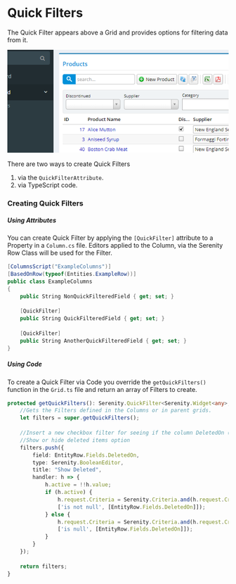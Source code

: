 # Quick Filters

The Quick Filter appears above a Grid and provides options for filtering data from it.

![](/assets/QuickFilter.png)

There are two ways to create Quick Filters

1. via the `QuickFilterAttribute`.
2. via TypeScript code.

### Creating Quick Filters

##### Using Attributes

You can create Quick Filter by applying the `[QuickFilter]` attribute to a Property in a `Column.cs` file. Editors applied to the Column, via the Serenity Row Class will be used for the Filter.

```csharp
[ColumnsScript("ExampleColumns")]
[BasedOnRow(typeof(Entities.ExampleRow))]
public class ExampleColumns
{
    public String NonQuickFilteredField { get; set; }
    
    [QuickFilter]
    public String QuickFilteredField { get; set; }
    
    [QuickFilter]
    public String AnotherQuickFilteredField { get; set; }
}
```

##### Using Code

To create a Quick Filter via Code you override the `getQuickFilters()` function in the `Grid.ts` file and return an array of Filters to create.

```typescript
protected getQuickFilters(): Serenity.QuickFilter<Serenity.Widget<any>, any>[] {
    //Gets the Filters defined in the Columns or in parent grids.
    let filters = super.getQuickFilters();

    //Insert a new checkbox filter for seeing if the column DeletedOn (date) is not Null
    //Show or hide deleted items option
    filters.push({
        field: EntityRow.Fields.DeletedOn,
        type: Serenity.BooleanEditor,
        title: "Show Deleted",
        handler: h => {
            h.active = !!h.value;
            if (h.active) {
                h.request.Criteria = Serenity.Criteria.and(h.request.Criteria,
                ['is not null', [EntityRow.Fields.DeletedOn]]);
            } else {
                h.request.Criteria = Serenity.Criteria.and(h.request.Criteria,            
                ['is null', [EntityRow.Fields.DeletedOn]]);                
            }
        }
    });

    return filters;
}
```



